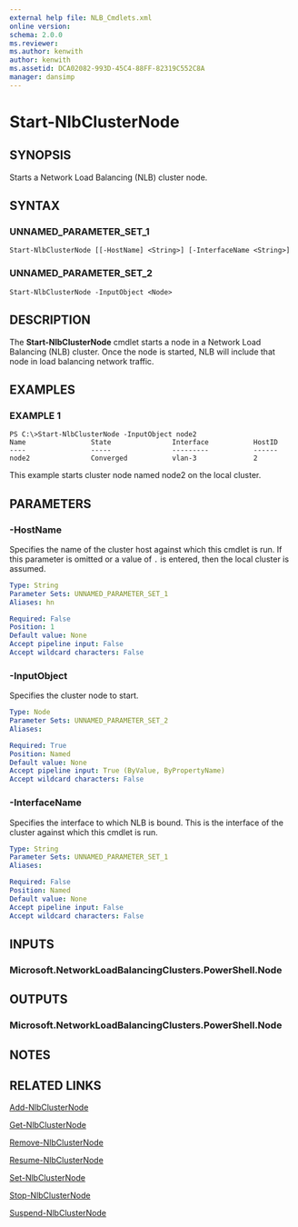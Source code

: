 ```yaml
---
external help file: NLB_Cmdlets.xml
online version: 
schema: 2.0.0
ms.reviewer:
ms.author: kenwith
author: kenwith
ms.assetid: DCA02082-993D-45C4-88FF-82319C552C8A
manager: dansimp
---
```


# Start-NlbClusterNode

## SYNOPSIS
Starts a Network Load Balancing (NLB) cluster node.

## SYNTAX

### UNNAMED_PARAMETER_SET_1
```
Start-NlbClusterNode [[-HostName] <String>] [-InterfaceName <String>]
```

### UNNAMED_PARAMETER_SET_2
```
Start-NlbClusterNode -InputObject <Node>
```

## DESCRIPTION
The **Start-NlbClusterNode** cmdlet starts a node in a Network Load Balancing (NLB) cluster.
Once the node is started, NLB will include that node in load balancing network traffic.

## EXAMPLES

### EXAMPLE 1
```
PS C:\>Start-NlbClusterNode -InputObject node2
Name                State               Interface           HostID 
----                -----               ---------           ------ 
node2               Converged           vlan-3              2
```

This example starts cluster node named node2 on the local cluster.

## PARAMETERS

### -HostName
Specifies the name of the cluster host against which this cmdlet is run.
If this parameter is omitted or a value of `.` is entered, then the local cluster is assumed.

```yaml
Type: String
Parameter Sets: UNNAMED_PARAMETER_SET_1
Aliases: hn

Required: False
Position: 1
Default value: None
Accept pipeline input: False
Accept wildcard characters: False
```

### -InputObject
Specifies the cluster node to start.

```yaml
Type: Node
Parameter Sets: UNNAMED_PARAMETER_SET_2
Aliases: 

Required: True
Position: Named
Default value: None
Accept pipeline input: True (ByValue, ByPropertyName)
Accept wildcard characters: False
```

### -InterfaceName
Specifies the interface to which NLB is bound.
This is the interface of the cluster against which this cmdlet is run.

```yaml
Type: String
Parameter Sets: UNNAMED_PARAMETER_SET_1
Aliases: 

Required: False
Position: Named
Default value: None
Accept pipeline input: False
Accept wildcard characters: False
```

## INPUTS

### Microsoft.NetworkLoadBalancingClusters.PowerShell.Node

## OUTPUTS

### Microsoft.NetworkLoadBalancingClusters.PowerShell.Node

## NOTES

## RELATED LINKS

[Add-NlbClusterNode](./Add-NlbClusterNode.md)

[Get-NlbClusterNode](./Get-NlbClusterNode.md)

[Remove-NlbClusterNode](./Remove-NlbClusterNode.md)

[Resume-NlbClusterNode](./Resume-NlbClusterNode.md)

[Set-NlbClusterNode](./Set-NlbClusterNode.md)

[Stop-NlbClusterNode](./Stop-NlbClusterNode.md)

[Suspend-NlbClusterNode](./Suspend-NlbClusterNode.md)

